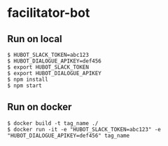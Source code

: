 # facilitator-bot


## Run on local

```
$ HUBOT_SLACK_TOKEN=abc123
$ HUBOT_DIALOGUE_APIKEY=def456
$ export HUBOT_SLACK_TOKEN
$ export HUBOT_DIALOGUE_APIKEY
$ npm install
$ npm start
```

## Run on docker

```
$ docker build -t tag_name ./
$ docker run -it -e "HUBOT_SLACK_TOKEN=abc123" -e "HUBOT_DIALOGUE_APIKEY=def456" tag_name
```
